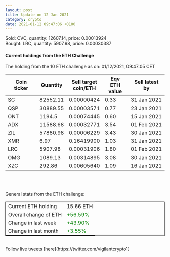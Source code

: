 ```yaml
---
layout: post
title: Update on 12 Jan 2021
category: crypto
date: 2021-01-12 09:47:06 +0100
---
```

<!-- Global site tag (gtag.js) - Google Analytics -->
<script async src="https://www.googletagmanager.com/gtag/js?id=UA-103831149-5"></script>
<script>
  window.dataLayer = window.dataLayer || [];
  function gtag(){dataLayer.push(arguments);}
  gtag('js', new Date());

  gtag('config', 'UA-103831149-5');
</script>
Sold: CVC, quantity:     12607.14, price:   0.00013924<br>Bought: LRC, quantity:      5907.98, price:   0.00030387<br>

#### Current holdings from the ETH Challenge

The holding from the 10 ETH challenge as on: 01/12/2021, 09:47:05 CET

|Coin ticker|Quantity|Sell target<br>coin/ETH|Eqv ETH<br>value|Sell latest by|
|-----------|--------|-----------|-----------|--------------|
SC|82552.11|  0.00000424|0.33|31 Jan 2021|
QSP|30889.55|  0.00003571|0.77|23 Jan 2021|
ONT|1194.5|  0.00074445|0.60|15 Jan 2021|
ADX|11588.68|  0.00032771|3.54|01 Feb 2021|
ZIL|57880.98|  0.00006229|3.43|30 Jan 2021|
XMR|6.97|  0.16419900|1.03|31 Jan 2021|
LRC|5907.98|  0.00031906|1.80|01 Feb 2021|
OMG|1089.13|  0.00314895|3.08|30 Jan 2021|
XZC|292.86|  0.00605640|1.09|16 Jan 2021|

<br>
<br>
<br>
General stats from the ETH challenge:

<table style="border:1px solid black;margin-left:auto;margin-right:auto;">
	<tbody>
	<tr>
		<td>Current ETH holding</td>
		<td>     15.66 ETH</td>
	</tr>
	<tr>
		<td>Overall change of ETH</td>
		<td><font color="green">+56.59%</font></td>
	</tr>
	<tr>
		<td>Change in last week</td>
		<td><font color="green">+43.90%</font></td>
	</tr>
	<tr>
		<td>Change in last month</td>
		<td><font color="green">+3.55%</font></td>
	</tr>
	</tbody>
</table>

<br>
Follow live tweets [here](https://twitter.com/vigilantcrypto1)
<br>
<br>